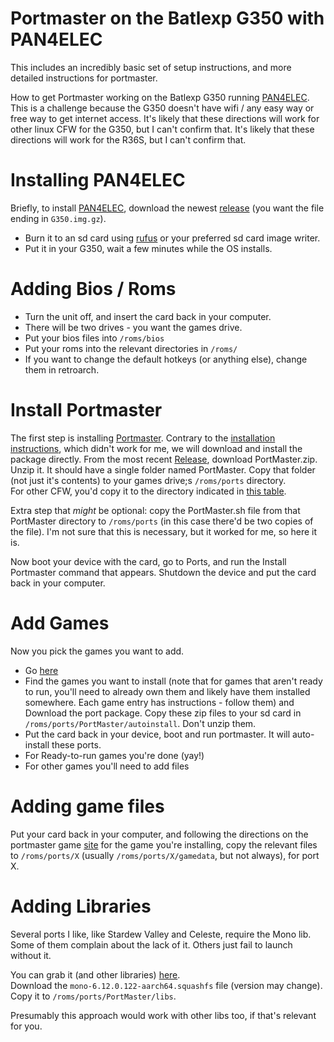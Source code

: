 # Portmaster on the Batlexp G350 with PAN4ELEC

This includes an incredibly basic set of setup instructions, and more detailed instructions for portmaster.

How to get Portmaster working on the Batlexp G350 running [PAN4ELEC](https://github.com/Kegg1701/P4ELEC).  
This is a challenge because the G350 doesn't have wifi / any easy way or free way to get internet access.
It's likely that these directions will work for other linux CFW for the G350, but I can't confirm that.
It's likely that these directions will work for the R36S, but I can't confirm that.

# Installing PAN4ELEC

Briefly, to install [PAN4ELEC](https://github.com/Kegg1701/P4ELEC/), download the newest [release](https://github.com/Kegg1701/P4ELEC/releases/) (you want the file ending in `G350.img.gz`).

* Burn it to an sd card using [rufus](https://rufus.ie/) or your preferred sd card image writer.
* Put it in your G350, wait a few minutes while the OS installs.

# Adding Bios / Roms

* Turn the unit off, and insert the card back in your computer.  
* There will be two drives - you want the games drive.
* Put your bios files into `/roms/bios`
* Put your roms into the relevant directories in `/roms/`
* If you want to change the default hotkeys (or anything else), change them in retroarch.

# Install Portmaster

The first step is installing [Portmaster](https://portmaster.games).
Contrary to the [installation instructions](https://portmaster.games/installation.html), which didn't work for me,
we will download and install the package directly.
From the most recent [Release](https://github.com/PortsMaster/PortMaster-GUI/releases), download PortMaster.zip.
Unzip it.  It should have a single folder named PortMaster. Copy that folder (not just it's contents) to 
your games drive;s `/roms/ports` directory.  
For other CFW, you'd copy it to the directory indicated in [this table](https://portmaster.games/installation.html).

Extra step that *might* be optional: copy the PortMaster.sh file from that PortMaster directory to `/roms/ports` (in this case there'd be two copies of the file).  I'm not sure that this is necessary, but it worked for me, so here it is.

Now boot your device with the card, go to Ports, and run the Install Portmaster command that appears.  Shutdown the device and put the card back in your computer.

# Add Games

Now you pick the games you want to add.  

* Go [here](https://portmaster.games/games.html)
* Find the games you want to install (note that for games that aren't ready to run, you'll need to already own them and likely have them installed somewhere.  Each game entry has instructions - follow them) and Download the port package.  Copy these zip files to your sd card in `/roms/ports/PortMaster/autoinstall`.  Don't unzip them.
* Put the card back in your device, boot and run portmaster.  It will auto-install these ports.
* For Ready-to-run games you're done (yay!)
* For other games you'll need to add files

# Adding game files

Put your card back in your computer, and following the directions on the portmaster game [site](https://portmaster.games/games.html) for the game you're installing, copy the relevant files to `/roms/ports/X` (usually `/roms/ports/X/gamedata`, but not always), for port X.

# Adding Libraries

Several ports I like, like Stardew Valley and Celeste, require the Mono lib.
Some of them complain about the lack of it.  Others just fail to launch without it.

You can grab it (and other libraries) [here](https://portmaster.games/runtimes.html).  
Download the `mono-6.12.0.122-aarch64.squashfs` file (version may change).
Copy it to `/roms/ports/PortMaster/libs`.

Presumably this approach would work with other libs too, if that's relevant for you.